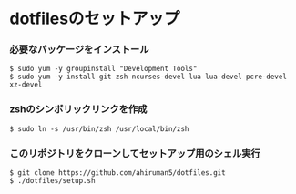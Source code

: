 # dotfilesのセットアップ
### 必要なパッケージをインストール
```
$ sudo yum -y groupinstall "Development Tools"
$ sudo yum -y install git zsh ncurses-devel lua lua-devel pcre-devel xz-devel
```
### zshのシンボリックリンクを作成
```
$ sudo ln -s /usr/bin/zsh /usr/local/bin/zsh
```
### このリポジトリをクローンしてセットアップ用のシェル実行
```
$ git clone https://github.com/ahiruman5/dotfiles.git
$ ./dotfiles/setup.sh
```
